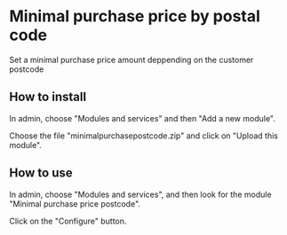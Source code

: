 # Minimal purchase price by postal code

Set a minimal purchase price amount deppending on the customer postcode

## How to install

In admin, choose "Modules and services" and then "Add a new module". 

Choose the file "minimalpurchasepostcode.zip" and click on "Upload this module".

## How to use

In admin, choose "Modules and services", and then look for the module "Minimal purchase price postcode".

Click on the "Configure" button.
